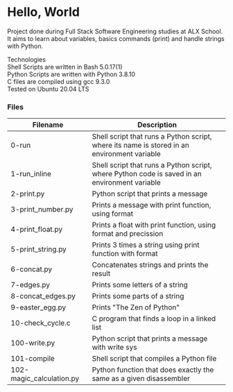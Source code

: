 # Hello, World
Project done during Full Stack Software Engineering studies at ALX School. It aims to learn about variables, basics commands (print) and handle strings with Python.

Technologies<br>
Shell Scripts are written in Bash 5.0.17(1)<br>
Python Scripts are written with Python 3.8.10<br>
C files are compiled using gcc 9.3.0<br>
Tested on Ubuntu 20.04 LTS<br>
### Files
|Filename	                 | Description
---------------------      | ------------------------------------------------| 
| 0-run	                | Shell script that  runs a Python script, where its name is stored in an environment variable|
| 1-run_inline  |	Shell script that runs a Python script, where Python code is saved in an environment variable
| 2-print.py	 | Python script that prints a message
| 3-print_number.py	 | Prints a message with print function, using format
| 4-print_float.py	 | Prints a float with print function, using format and precission
| 5-print_string.py    | 	Prints 3 times a string using print function with format
| 6-concat.py	            |Concatenates strings and prints the result
|7-edges.py	            | Prints some letters of a string
| 8-concat_edges.py	    | Prints some parts of a string
| 9-easter_egg.py       |	Prints "The Zen of Python"
| 10-check_cycle.c       |	C program that finds a loop in a linked list
| 100-write.py	          | Python script that prints a message with write sys
| 101-compile	           | Shell script that compiles a Python file
| 102-magic_calculation.py	 | Python function that does exactly the same as a given disassembler
